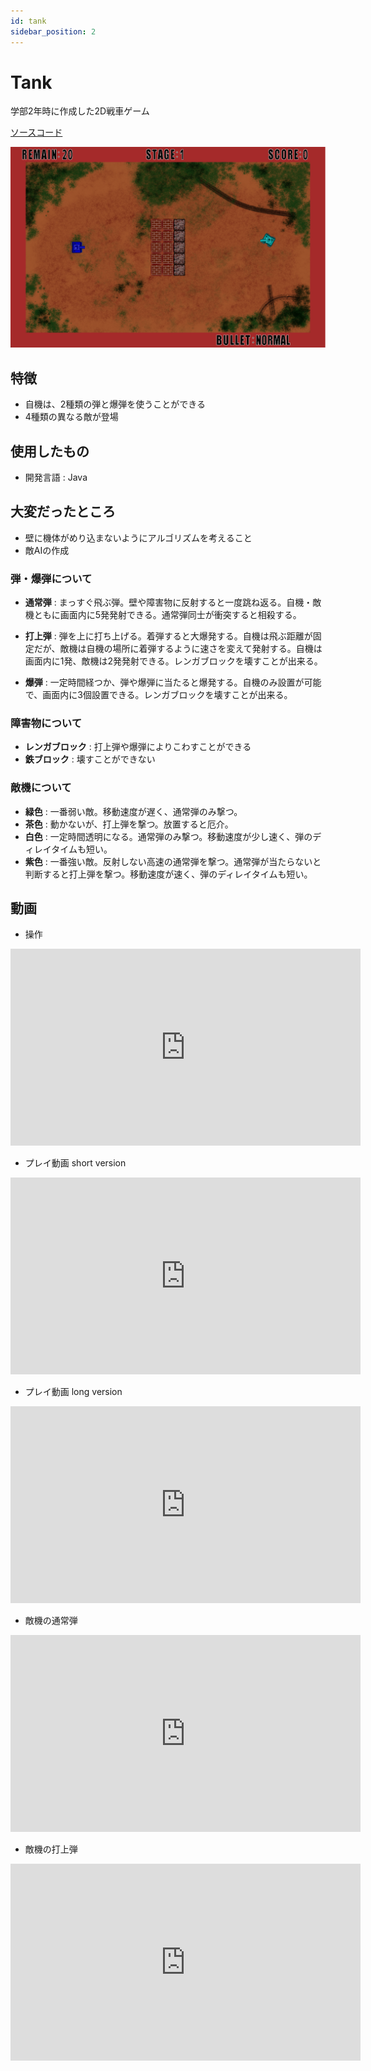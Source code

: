```yaml
---
id: tank
sidebar_position: 2
---
```


# Tank
学部2年時に作成した2D戦車ゲーム

[ソースコード](https://github.com/sny0/Tank)

![Tank](../static/img/tank.png)

## 特徴
- 自機は、2種類の弾と爆弾を使うことができる
- 4種類の異なる敵が登場

## 使用したもの
- 開発言語 : Java

## 大変だったところ
- 壁に機体がめり込まないようにアルゴリズムを考えること
- 敵AIの作成

### 弾・爆弾について
- **通常弾** :  まっすぐ飛ぶ弾。壁や障害物に反射すると一度跳ね返る。自機・敵機ともに画面内に5発発射できる。通常弾同士が衝突すると相殺する。

- **打上弾** : 弾を上に打ち上げる。着弾すると大爆発する。自機は飛ぶ距離が固定だが、敵機は自機の場所に着弾するように速さを変えて発射する。自機は画面内に1発、敵機は2発発射できる。レンガブロックを壊すことが出来る。

- **爆弾** : 一定時間経つか、弾や爆弾に当たると爆発する。自機のみ設置が可能で、画面内に3個設置できる。レンガブロックを壊すことが出来る。

### 障害物について
- **レンガブロック** : 打上弾や爆弾によりこわすことができる
- **鉄ブロック** : 壊すことができない

### 敵機について
- **緑色** : 一番弱い敵。移動速度が遅く、通常弾のみ撃つ。
- **茶色** : 動かないが、打上弾を撃つ。放置すると厄介。
- **白色** : 一定時間透明になる。通常弾のみ撃つ。移動速度が少し速く、弾のディレイタイムも短い。
- **紫色** : 一番強い敵。反射しない高速の通常弾を撃つ。通常弾が当たらないと判断すると打上弾を撃つ。移動速度が速く、弾のディレイタイムも短い。

## 動画
- 操作
<iframe width="560" height="315" src="https://www.youtube.com/embed/9gBqAQvw_og" title="YouTube video player" frameborder="0" allow="accelerometer; autoplay; clipboard-write; encrypted-media; gyroscope; picture-in-picture; web-share" allowfullscreen></iframe>

- プレイ動画 short version
<iframe width="560" height="315" src="https://www.youtube.com/embed/eI4C9eYoNpM" title="YouTube video player" frameborder="0" allow="accelerometer; autoplay; clipboard-write; encrypted-media; gyroscope; picture-in-picture; web-share" allowfullscreen></iframe>

- プレイ動画 long version
<iframe width="560" height="315" src="https://www.youtube.com/embed/Vimc_ktj4Lw" title="YouTube video player" frameborder="0" allow="accelerometer; autoplay; clipboard-write; encrypted-media; gyroscope; picture-in-picture; web-share" allowfullscreen></iframe>

- 敵機の通常弾
<iframe width="560" height="315" src="https://www.youtube.com/embed/Vk-mnmZUd1s" title="YouTube video player" frameborder="0" allow="accelerometer; autoplay; clipboard-write; encrypted-media; gyroscope; picture-in-picture; web-share" allowfullscreen></iframe>

- 敵機の打上弾
<iframe width="560" height="315" src="https://www.youtube.com/embed/L7jGhdCZLx4" title="YouTube video player" frameborder="0" allow="accelerometer; autoplay; clipboard-write; encrypted-media; gyroscope; picture-in-picture; web-share" allowfullscreen></iframe>
